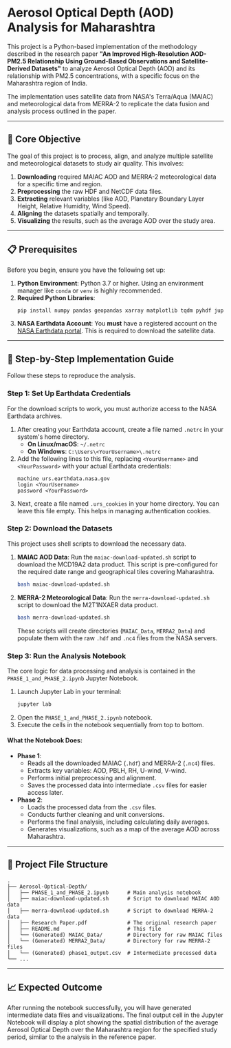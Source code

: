 # Aerosol Optical Depth (AOD) Analysis for Maharashtra

This project is a Python-based implementation of the methodology described in the research paper **"An Improved High-Resolution AOD-PM2.5 Relationship Using Ground-Based Observations and Satellite-Derived Datasets"** to analyze Aerosol Optical Depth (AOD) and its relationship with PM2.5 concentrations, with a specific focus on the Maharashtra region of India.

The implementation uses satellite data from NASA's Terra/Aqua (MAIAC) and meteorological data from MERRA-2 to replicate the data fusion and analysis process outlined in the paper.

---

## 🔬 Core Objective

The goal of this project is to process, align, and analyze multiple satellite and meteorological datasets to study air quality. This involves:
1.  **Downloading** required MAIAC AOD and MERRA-2 meteorological data for a specific time and region.
2.  **Preprocessing** the raw HDF and NetCDF data files.
3.  **Extracting** relevant variables (like AOD, Planetary Boundary Layer Height, Relative Humidity, Wind Speed).
4.  **Aligning** the datasets spatially and temporally.
5.  **Visualizing** the results, such as the average AOD over the study area.

---

## 📋 Prerequisites

Before you begin, ensure you have the following set up:

1.  **Python Environment**: Python 3.7 or higher. Using an environment manager like `conda` or `venv` is highly recommended.
2.  **Required Python Libraries**:
    ```bash
    pip install numpy pandas geopandas xarray matplotlib tqdm pyhdf jupyterlab
    ```
3.  **NASA Earthdata Account**: You **must** have a registered account on the [NASA Earthdata portal](https://urs.earthdata.nasa.gov/users/new). This is required to download the satellite data.

---

## 🚀 Step-by-Step Implementation Guide

Follow these steps to reproduce the analysis.

### Step 1: Set Up Earthdata Credentials

For the download scripts to work, you must authorize access to the NASA Earthdata archives.

1.  After creating your Earthdata account, create a file named `.netrc` in your system's home directory.
    * **On Linux/macOS**: `~/.netrc`
    * **On Windows**: `C:\Users\<YourUsername>\.netrc`
2.  Add the following lines to this file, replacing `<YourUsername>` and `<YourPassword>` with your actual Earthdata credentials:
    ```
    machine urs.earthdata.nasa.gov
    login <YourUsername>
    password <YourPassword>
    ```
3.  Next, create a file named `.urs_cookies` in your home directory. You can leave this file empty. This helps in managing authentication cookies.

### Step 2: Download the Datasets

This project uses shell scripts to download the necessary data.

1.  **MAIAC AOD Data**: Run the `maiac-download-updated.sh` script to download the MCD19A2 data product. This script is pre-configured for the required date range and geographical tiles covering Maharashtra.
    ```bash
    bash maiac-download-updated.sh
    ```
2.  **MERRA-2 Meteorological Data**: Run the `merra-download-updated.sh` script to download the M2T1NXAER data product.
    ```bash
    bash merra-download-updated.sh
    ```
    These scripts will create directories (`MAIAC_Data`, `MERRA2_Data`) and populate them with the raw `.hdf` and `.nc4` files from the NASA servers.

### Step 3: Run the Analysis Notebook

The core logic for data processing and analysis is contained in the `PHASE_1_and_PHASE_2.ipynb` Jupyter Notebook.

1.  Launch Jupyter Lab in your terminal:
    ```bash
    jupyter lab
    ```
2.  Open the `PHASE_1_and_PHASE_2.ipynb` notebook.
3.  Execute the cells in the notebook sequentially from top to bottom.

#### What the Notebook Does:
* **Phase 1**:
    * Reads all the downloaded MAIAC (`.hdf`) and MERRA-2 (`.nc4`) files.
    * Extracts key variables: AOD, PBLH, RH, U-wind, V-wind.
    * Performs initial preprocessing and alignment.
    * Saves the processed data into intermediate `.csv` files for easier access later.
* **Phase 2**:
    * Loads the processed data from the `.csv` files.
    * Conducts further cleaning and unit conversions.
    * Performs the final analysis, including calculating daily averages.
    * Generates visualizations, such as a map of the average AOD across Maharashtra.

---

## 📂 Project File Structure

```
.
├── Aerosol-Optical-Depth/
│   ├── PHASE_1_and_PHASE_2.ipynb      # Main analysis notebook
│   ├── maiac-download-updated.sh      # Script to download MAIAC AOD data
│   ├── merra-download-updated.sh      # Script to download MERRA-2 data
│   ├── Research Paper.pdf             # The original research paper
│   ├── README.md                      # This file
│   └── (Generated) MAIAC_Data/        # Directory for raw MAIAC files
│   └── (Generated) MERRA2_Data/       # Directory for raw MERRA-2 files
│   └── (Generated) phase1_output.csv  # Intermediate processed data
└── ...
```

---

## 📈 Expected Outcome

After running the notebook successfully, you will have generated intermediate data files and visualizations. The final output cell in the Jupyter Notebook will display a plot showing the spatial distribution of the average Aerosol Optical Depth over the Maharashtra region for the specified study period, similar to the analysis in the reference paper.

